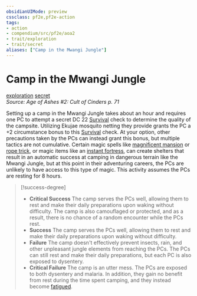 ```yaml
---
obsidianUIMode: preview
cssclass: pf2e,pf2e-action
tags:
- action
- compendium/src/pf2e/aoa2
- trait/exploration
- trait/secret
aliases: ["Camp in the Mwangi Jungle"]
---
```

# Camp in the Mwangi Jungle
[exploration](rules/traits/exploration.md)  [secret](rules/traits/secret.md)  
*Source: Age of Ashes #2: Cult of Cinders p. 71*  


Setting up a camp in the Mwangi Jungle takes about an hour and requires one PC to attempt a secret DC 22 [Survival](compendium/skills.md#Survival) check to determine the quality of the campsite. Utilizing Ekujae mosquito netting they provide grants the PC a +2 circumstance bonus to this [Survival](compendium/skills.md#Survival) check. At your option, other precautions taken by the PCs can instead grant this bonus, but multiple tactics are not cumulative. Certain magic spells like [magnificent mansion](compendium/spells/magnificent-mansion.md) or [rope trick](compendium/spells/rope-trick.md), or magic items like an [instant fortress](compendium/equipment/items/instant-fortress.md), can create shelters that result in an automatic success at camping in dangerous terrain like the Mwangi Jungle, but at this point in their adventuring careers, the PCs are unlikely to have access to this type of magic. This activity assumes the PCs are resting for 8 hours.

> [!success-degree] 
> - **Critical Success** The camp serves the PCs well, allowing them to rest and make their daily preparations upon waking without difficulty. The camp is also camouflaged or protected, and as a result, there is no chance of a random encounter while the PCs rest.
> - **Success** The camp serves the PCs well, allowing them to rest and make their daily preparations upon waking without difficulty.
> - **Failure** The camp doesn't effectively prevent insects, rain, and other unpleasant jungle elements from reaching the PCs. The PCs can still rest and make their daily preparations, but each PC is also exposed to dysentery.
> - **Critical Failure** The camp is an utter mess. The PCs are exposed to both dysentery and malaria. In addition, they gain no benefit from rest during the time spent camping, and they instead become [fatigued](rules/conditions.md#Fatigued).